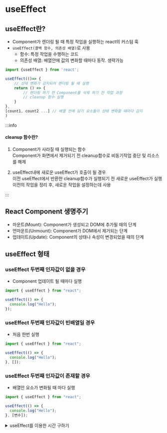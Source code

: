 # useEffect

## useEffect란?

- Component가 렌더링 될 때 특정 작업을 실행하는 react의 커스텀 훅
- `useEffect(콜백 함수, 의존성 배열)`로 사용
  - 함수: 특정 작업을 수행하는 코드
  - 의존성 배열: 배열안에 값의 변화할 때마다 동작. 생략가능

```jsx
import {useEffect } from 'react';

useEffect(()=> {
    // 상태 변화가 감지되어 렌더링 될 때 실행
    return () => {
        // 렌더링 하기 전 Component를 삭제 하기 전 작업 과정
        // cleanup 함수 실행
    }
},
[count1, count2 ...] // 배열 안에 담기 요소들이 상태 변화할 때마다 감지
)
```

:::info

#### cleanup 함수란?

1. Component가 사라질 때 실행되는 함수<br/>
   Component가 화면에서 제거되기 전 cleanup함수로 비동기작업 중단 및 리소스를 해제

2. useEffect내에 새로운 useEffect가 호출이 될 경우<br/>
   이전 useEffect에서 반환한 cleanup함수가 실행되기 전 새로운 useEffect가 실행<br/>
   이전의 작업을 정리 후, 새로운 작업을 설정하는데 사용

:::

## React Component 생명주기

- 마운트(Mount): Component가 생성되고 DOM에 추가될 때의 단계
- 언마운트(Unmount): Component가 DOM에서 제거되는 단계
- 업데이트(Update): Component의 상태나 속성이 변경되었을 때의 단계

## useEffect 형태

### useEffect 두번째 인자값이 없을 경우

- Component 업데이트 될 때마다 실행

```jsx
import { useEffect } from "react";

useEffect(() => {
  console.log("Hello");
});
```

### useEffect 두번째 인자값이 빈배열일 경우

- 처음 한번 실행

```jsx
import { useEffect } from "react";

useEffect(() => {
  console.log("Hello");
}, []);
```

### useEffect 두번째 인자값이 존재할 경우

- 배열안 요소가 변화될 때 마다 실행

```jsx
import { useEffect } from "react";

useEffect(() => {
  console.log("Hello");
}, [변수]);
```

<details>
<summary>useEffect를 이용한 시간 구하기</summary>
<div markdown="1">

```jsx
import React, { useState, useEffect } from "react";

function Time() {
  const [today, setToday] = useState(new Date());
  const hour = today.getHours();
  const min = today.getMinutes();
  const sec = today.getSeconds();

  useEffect(() => {
    const interval = setInterval(() => {
      setToday(new Date());
    }, 1000);
    return () => clearInterval(interval);
  }, [today]);

  return (
    <div>
      <h1>
        시간 : {hour}시 {min}분 {sec}초
      </h1>
    </div>
  );
}

function Practice() {
  return (
    <div>
      <Time />
    </div>
  );
}

export default Practice;
```

![image](https://github.com/JJamVa/JJamVa/assets/80045006/5506a17b-ca91-499e-89b9-df87dc87e006)

:::info

#### setInterval과 setTimeOut

- `setInterval`: 설정된 주기마다 **지속적으로 함수를 반복 실행**
  - `clearInterval`에 인터벌 ID를 전달하여 중지할 작업을 지정

- `setTimeout`: 일정한 시간이 경과한 후에 **한 번만 함수를 실행**
  - `clearTimeout`에 타이머 ID를 전달하여 중지할 작업을 지정

:::

:::note
useEffect를 이용하여 의존성 배열에 있는 today 변수의 값이 변할때 마다 실행이 된다.<br/>
setInterval 및 clearInterval을 사용하여 주기적으로 시간을 업데이트하고,<br/>
useEffect의 정리 함수(cleanup 함수)를 활용하여 Component가 unmount되거나 재렌더링될 때<br/>
이전에 설정한 Interval을 정리하는 방법이다.<br/>
이후 useState의 상태 관리 함수를 호출하여 현재의 Date객체로 상태변환을 시켜 현재 시간을 출력한다.<br/>

:::

</div>
</details>

